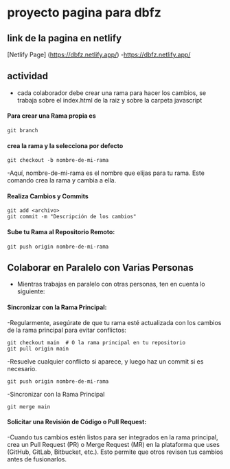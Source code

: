 # proyecto pagina para dbfz

##  link de la pagina en netlify
[Netlify Page] (https://dbfz.netlify.app/)
-https://dbfz.netlify.app/
## actividad

- cada colaborador debe crear una rama para hacer los cambios, se trabaja sobre el index.html de la raiz y sobre la carpeta javascript


#### Para crear una Rama propia es

```
git branch

```

#### crea la rama y la selecciona por defecto
```
git checkout -b nombre-de-mi-rama

```

-Aquí, nombre-de-mi-rama es el nombre que elijas para tu rama. Este comando crea la rama y cambia a ella.

#### Realiza Cambios y Commits

```
git add <archivo>
git commit -m "Descripción de los cambios"
```

#### Sube tu Rama al Repositorio Remoto:

```
git push origin nombre-de-mi-rama
```

## Colaborar en Paralelo con Varias Personas
- Mientras trabajas en paralelo con otras personas, ten en cuenta lo siguiente:
#### Sincronizar con la Rama Principal:

-Regularmente, asegúrate de que tu rama esté actualizada con los cambios de la rama principal para evitar conflictos:

```
git checkout main  # O la rama principal en tu repositorio
git pull origin main
```
-Resuelve cualquier conflicto si aparece, y luego haz un commit si es necesario.
```
git push origin nombre-de-mi-rama

```

-Sincronizar con la Rama Principal
```
git merge main
```

#### Solicitar una Revisión de Código o Pull Request:
-Cuando tus cambios estén listos para ser integrados en la rama principal, crea un Pull Request (PR) o Merge Request (MR) en la plataforma que uses (GitHub, GitLab, Bitbucket, etc.). Esto permite que otros revisen tus cambios antes de fusionarlos.



